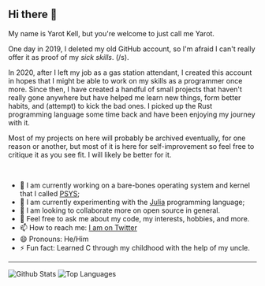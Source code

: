 ## Hi there 👋

My name is Yarot Kell, but you're welcome to just call me Yarot.

One day in 2019, I deleted my old GitHub account, so I'm afraid I can't really offer it as proof of my *sick skills*. (/s).

In 2020, after I left my job as a gas station attendant, I created this account in hopes that I might be able to work on my skills as a programmer
once more. Since then, I have created a handful of small projects that haven't really gone anywhere but have helped me learn new things, form better
habits, and (attempt) to kick the bad ones. I picked up the Rust programming language some time back and have been enjoying my journey with it.

Most of my projects on here will probably be archived eventually, for one reason or another, but most of it is here for self-improvement so feel free
to critique it as you see fit. I will likely be better for it.

<br/>

- 🔭 I am currently working on a bare-bones operating system and kernel that I called [PSYS](https://github.com/mnimi/psys);
- 🌱 I am currently experimenting with the [Julia](https://julialang.org/) programming language;
- 👯 I am looking to collaborate more on open source in general.
- 💬 Feel free to ask me about my code, my interests, hobbies, and more.
- 📫 How to reach me: [I am on Twitter](https://twitter.com/yarotk)
- 😄 Pronouns: He/Him
- ⚡ Fun fact: Learned C through my childhood with the help of my uncle.

<hr/>

<!-- GitHub Stat Cards -->
<div white-space="nowrap">
    <img align="center" alt="Github Stats" src="https://github-readme-stats.vercel.app/api?username=mnimi&count_private=true&show_icons=true&hide_border=true&theme=dark&text_color=dfdfdf">
    <img align="center" alt="Top Languages" src="https://github-readme-stats.vercel.app/api/top-langs?username=mnimi&hide_border=true&theme=dark&text_color=fff">
</div>
